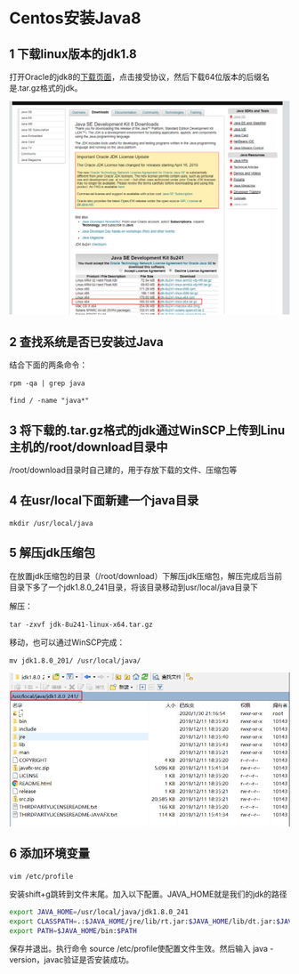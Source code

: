 # Centos安装Java8

## 1 下载linux版本的jdk1.8

打开Oracle的jdk8的[下载页面](https://www.oracle.com/technetwork/java/javase/downloads/jdk8-downloads-2133151.html)，点击接受协议，然后下载64位版本的后缀名是.tar.gz格式的jdk。

![31](../images/31.png)

## 2 查找系统是否已安装过Java

结合下面的两条命令：

`rpm -qa | grep java`

`find / -name "java*"`

## 3 将下载的.tar.gz格式的jdk通过WinSCP上传到Linu主机的/root/download目录中

/root/download目录时自己建的，用于存放下载的文件、压缩包等

## 4 在usr/local下面新建一个java目录

`mkdir /usr/local/java`

## 5 解压jdk压缩包

在放置jdk压缩包的目录（/root/download）下解压jdk压缩包，解压完成后当前目录下多了一个jdk1.8.0_241目录，将该目录移动到usr/local/java目录下

解压：

`tar -zxvf jdk-8u241-linux-x64.tar.gz`

移动，也可以通过WinSCP完成：

`mv jdk1.8.0_201/ /usr/local/java/`

![32](../images/32.png)

## 6 添加环境变量

`vim /etc/profile`

安装shift+g跳转到文件末尾。加入以下配置。JAVA_HOME就是我们的jdk的路径

```sh
export JAVA_HOME=/usr/local/java/jdk1.8.0_241
export CLASSPATH=.:$JAVA_HOME/jre/lib/rt.jar:$JAVA_HOME/lib/dt.jar:$JAVA_HOME/lib/tools.jar
export PATH=$JAVA_HOME/bin:$PATH
```

保存并退出。执行命令 source /etc/profile使配置文件生效。然后输入 java -version，javac验证是否安装成功。
